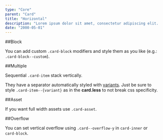 ```yaml
---
type: "Core"
parent: "Card"
title: "Horizontal"
description: "Lorem ipsum dolor sit amet, consectetur adipiscing elit. Nunc tempus laoreet leo sit amet iaculis."
date: "2000-05-01"
---
```


##Block

You can add custom `.card-block` modifiers and style them as you like (e.g.: `.card-block--custom`).

<demo>
  <demovanilla src="inline/core/card/horizontal-block">
  </demovanilla>
</demo>

##Multiple

Sequential `.card-item` stack vertically.

They have a separator automatically styled with [variants](/core/card/options#variant). Just be sure to style `.card-item--{variant}` as in the **card.less** to not break css specificity.

<demo>
  <demovanilla src="inline/core/card/horizontal-multiple">
  </demovanilla>
</demo>

##Asset

If you want full width assets use `.card-asset`.

<demo>
  <demovanilla src="inline/core/card/horizontal-asset">
  </demovanilla>
</demo>

##Overflow

You can set vertical overflow using `.card--overflow-y` in `card-inner` or `card-block`.

<demo>
  <demovanilla src="inline/core/card/horizontal-overflow-y">
  </demovanilla>
</demo>
